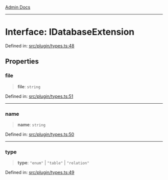 [Admin Docs](/)

***

# Interface: IDatabaseExtension

Defined in: [src/plugin/types.ts:48](https://github.com/Sourya07/talawa-api/blob/61a1911602b2f0aac7635e08ae2918f4f768e8ff/src/plugin/types.ts#L48)

## Properties

### file

> **file**: `string`

Defined in: [src/plugin/types.ts:51](https://github.com/Sourya07/talawa-api/blob/61a1911602b2f0aac7635e08ae2918f4f768e8ff/src/plugin/types.ts#L51)

***

### name

> **name**: `string`

Defined in: [src/plugin/types.ts:50](https://github.com/Sourya07/talawa-api/blob/61a1911602b2f0aac7635e08ae2918f4f768e8ff/src/plugin/types.ts#L50)

***

### type

> **type**: `"enum"` \| `"table"` \| `"relation"`

Defined in: [src/plugin/types.ts:49](https://github.com/Sourya07/talawa-api/blob/61a1911602b2f0aac7635e08ae2918f4f768e8ff/src/plugin/types.ts#L49)
